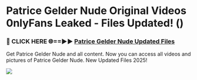 # Patrice Gelder Nude Original Videos 0nlyFans Leaked - Files Updated! ()

<h3>🔴 CLICK HERE 🌐==►► <a href="https://tinyurl.com/2p9ay9w9" rel="nofollow">Patrice Gelder Nude Updated Files</a></h3>

Get Patrice Gelder Nude and all content. Now you can access all videos and pictures of Patrice Gelder Nude. New Updated Files 2025!

[![](https://i.imgur.com/KQgVmj3.gif)](https://tinyurl.com/2p9ay9w9)
